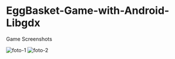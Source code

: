 # EggBasket-Game-with-Android-Libgdx

Game Screenshots

![foto-1](https://user-images.githubusercontent.com/12279132/31766061-35c681d8-b4cf-11e7-8337-daaa8fbf8f67.png)
![foto-2](https://user-images.githubusercontent.com/12279132/31766062-35e9c594-b4cf-11e7-854b-0e28ccad914c.png)


